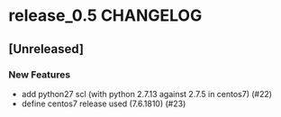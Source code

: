 # release_0.5 CHANGELOG


## [Unreleased]

### New Features
- add python27 scl (with python 2.7.13 against 2.7.5 in centos7) (#22)
- define centos7 release used (7.6.1810) (#23)






